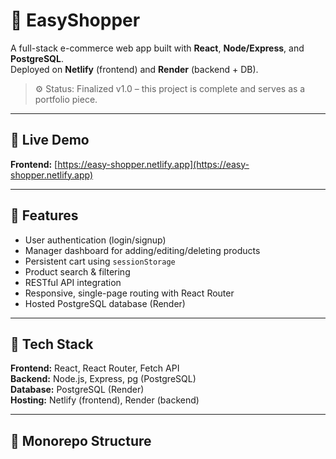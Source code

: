 # 🛒 EasyShopper

A full-stack e-commerce web app built with **React**, **Node/Express**, and **PostgreSQL**.  
Deployed on **Netlify** (frontend) and **Render** (backend + DB).

> ⚙️ Status: Finalized v1.0 – this project is complete and serves as a portfolio piece.

---

## 🚀 Live Demo
**Frontend:** [https://easy-shopper.netlify.app](https://easy-shopper.netlify.app)  

---

## 🧠 Features
- User authentication (login/signup)
- Manager dashboard for adding/editing/deleting products
- Persistent cart using `sessionStorage`
- Product search & filtering
- RESTful API integration
- Responsive, single-page routing with React Router
- Hosted PostgreSQL database (Render)

---

## 🧰 Tech Stack
**Frontend:** React, React Router, Fetch API  
**Backend:** Node.js, Express, pg (PostgreSQL)  
**Database:** PostgreSQL (Render)  
**Hosting:** Netlify (frontend), Render (backend)

---

## 🧩 Monorepo Structure
